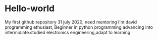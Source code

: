 # Hello-world
My first github repository 31 july 2020, need mentoring 
i'm david programming ethusiast, Beginner in python programming advancing into intermidiate.studied electronics engineering,adapt to learning

